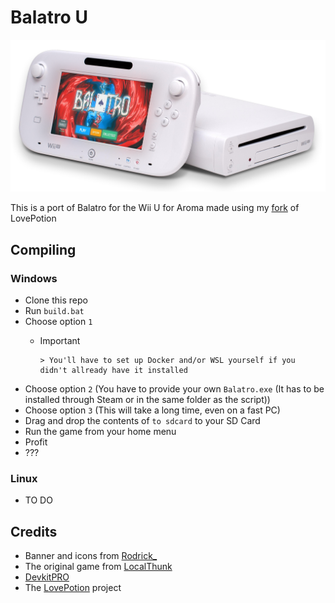 # Balatro U
![image](WiiU.png)

This is a port of Balatro for the Wii U for Aroma made using my [fork](https://github.com/xtomasnemec/lovepotion/tree/3.1.0-development) of LovePotion

## Compiling

### Windows

- Clone this repo
- Run `build.bat`
- Choose option `1`
  - > [!IMPORTANT]
        > You'll have to set up Docker and/or WSL yourself if you didn't allready have it installed
- Choose option `2` (You have to provide your own `Balatro.exe` (It has to be installed through Steam or in the same folder as the script))
- Choose option `3` (This will take a long time, even on a fast PC)
- Drag and drop the contents of `to sdcard` to your SD Card
- Run the game from your home menu
- Profit
- ???
### Linux
- TO DO

## Credits
- Banner and icons from [Rodrick_](https://github.com/rodrickhmmm)
- The original game from [LocalThunk](https://localthunk.com/)
- [DevkitPRO](https://devkitpro.org/)
- The [LovePotion](https://lovebrew.org/) project